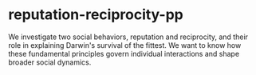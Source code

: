 # reputation-reciprocity-pp
We investigate two social behaviors, reputation and reciprocity, and their role in explaining Darwin's survival of the fittest. We want to know how these fundamental principles govern individual interactions and shape broader social dynamics.
